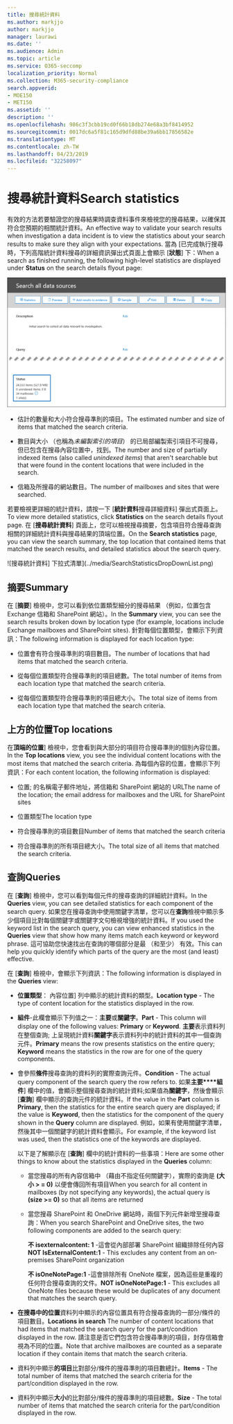 ```yaml
---
title: 搜尋統計資料
ms.author: markjjo
author: markjjo
manager: laurawi
ms.date: ''
ms.audience: Admin
ms.topic: article
ms.service: O365-seccomp
localization_priority: Normal
ms.collection: M365-security-compliance
search.appverid:
- MOE150
- MET150
ms.assetid: ''
description: ''
ms.openlocfilehash: 986c3f3cbb19cd0f66b18db274e68a3bf8414952
ms.sourcegitcommit: 0017dc6a5f81c165d9dfd88be39a6bb17856582e
ms.translationtype: MT
ms.contentlocale: zh-TW
ms.lasthandoff: 04/23/2019
ms.locfileid: "32258097"
---
```

# <a name="search-statistics"></a><span data-ttu-id="73be8-102">搜尋統計資料</span><span class="sxs-lookup"><span data-stu-id="73be8-102">Search statistics</span></span>

<span data-ttu-id="73be8-103">有效的方法若要驗證您的搜尋結果時調查資料事件來檢視您的搜尋結果，以確保其符合您預期的相關統計資料。</span><span class="sxs-lookup"><span data-stu-id="73be8-103">An effective way to validate your search results when investigation a data incident is to view the statistics about your search results to make sure they align with your expectations.</span></span> <span data-ttu-id="73be8-104">當為 [已完成執行搜尋時，下列高階統計資料搜尋的詳細資訊彈出式頁面上會顯示 [**狀態**] 下：</span><span class="sxs-lookup"><span data-stu-id="73be8-104">When a search as finished running, the following high-level statistics are displayed under **Status** on the search details flyout page:</span></span>

![搜尋的詳細資訊彈出式頁面上的搜尋 statisics](../media/SearchDetailsFlyout.png)

- <span data-ttu-id="73be8-106">估計的數量和大小符合搜尋準則的項目。</span><span class="sxs-lookup"><span data-stu-id="73be8-106">The estimated number and size of items that matched the search criteria.</span></span>

- <span data-ttu-id="73be8-107">數目與大小 （也稱為*未編製索引的項目*） 的已局部編製索引項目不可搜尋，但已包含在搜尋內容位置中，找到。</span><span class="sxs-lookup"><span data-stu-id="73be8-107">The number and size of partially indexed items (also called *unindexed items*) that aren't searchable but that were found in the content locations that were included in the search.</span></span>

- <span data-ttu-id="73be8-108">信箱及所搜尋的網站數目。</span><span class="sxs-lookup"><span data-stu-id="73be8-108">The number of mailboxes and sites that were searched.</span></span>

<span data-ttu-id="73be8-109">若要檢視更詳細的統計資料，請按一下 [**統計資料**搜尋詳細資料] 彈出式頁面上。</span><span class="sxs-lookup"><span data-stu-id="73be8-109">To view more detailed statistics, click **Statistics** on the search details flyout page.</span></span> <span data-ttu-id="73be8-110">在 [**搜尋統計資料**] 頁面上，您可以檢視搜尋摘要，包含項目符合搜尋查詢相關的詳細統計資料與搜尋結果的頂端位置。</span><span class="sxs-lookup"><span data-stu-id="73be8-110">On the **Search statistics** page, you can view the search summary, the top location that contained items that matched the search results, and detailed statistics about the search query.</span></span>

![搜尋統計資料] 下拉式清單](../media/SearchStatisticsDropDownList.png)

## <a name="summary"></a><span data-ttu-id="73be8-112">摘要</span><span class="sxs-lookup"><span data-stu-id="73be8-112">Summary</span></span>

<span data-ttu-id="73be8-113">在 [**摘要**] 檢視中，您可以看到依位置類型細分的搜尋結果 （例如，位置包含 Exchange 信箱和 SharePoint 網站）。</span><span class="sxs-lookup"><span data-stu-id="73be8-113">In the **Summary** view, you can see the search results broken down by location type (for example, locations include Exchange mailboxes and SharePoint sites).</span></span> <span data-ttu-id="73be8-114">針對每個位置類型，會顯示下列資訊：</span><span class="sxs-lookup"><span data-stu-id="73be8-114">The following information is displayed for each location type:</span></span>

- <span data-ttu-id="73be8-115">位置會有符合搜尋準則的項目數目。</span><span class="sxs-lookup"><span data-stu-id="73be8-115">The number of locations that had items that matched the search criteria.</span></span>

- <span data-ttu-id="73be8-116">從每個位置類型符合搜尋準則的項目總數。</span><span class="sxs-lookup"><span data-stu-id="73be8-116">The total number of items from each location type that matched the search criteria.</span></span>

- <span data-ttu-id="73be8-117">從每個位置類型符合搜尋準則的項目總大小。</span><span class="sxs-lookup"><span data-stu-id="73be8-117">The total size of items from each location type that matched the search criteria.</span></span>

## <a name="top-locations"></a><span data-ttu-id="73be8-118">上方的位置</span><span class="sxs-lookup"><span data-stu-id="73be8-118">Top locations</span></span>

<span data-ttu-id="73be8-119">在**頂端的位置**] 檢視中，您會看到與大部分的項目符合搜尋準則的個別內容位置。</span><span class="sxs-lookup"><span data-stu-id="73be8-119">In the **Top locations** view, you see the individual content locations with the most items that matched the search criteria.</span></span> <span data-ttu-id="73be8-120">為每個內容的位置，會顯示下列資訊：</span><span class="sxs-lookup"><span data-stu-id="73be8-120">For each content location, the following information is displayed:</span></span>

- <span data-ttu-id="73be8-121">位置; 的名稱電子郵件地址，將信箱和 SharePoint 網站的 URL</span><span class="sxs-lookup"><span data-stu-id="73be8-121">The name of the location; the email address for mailboxes and the URL for SharePoint sites</span></span>

- <span data-ttu-id="73be8-122">位置類型</span><span class="sxs-lookup"><span data-stu-id="73be8-122">The location type</span></span>

- <span data-ttu-id="73be8-123">符合搜尋準則的項目數目</span><span class="sxs-lookup"><span data-stu-id="73be8-123">Number of items that matched the search criteria</span></span>

- <span data-ttu-id="73be8-124">符合搜尋準則的所有項目總大小。</span><span class="sxs-lookup"><span data-stu-id="73be8-124">The total size of all items that matched the search criteria.</span></span>

## <a name="queries"></a><span data-ttu-id="73be8-125">查詢</span><span class="sxs-lookup"><span data-stu-id="73be8-125">Queries</span></span>

<span data-ttu-id="73be8-126">在 [**查詢**] 檢視中，您可以看到每個元件的搜尋查詢的詳細統計資料。</span><span class="sxs-lookup"><span data-stu-id="73be8-126">In the **Queries** view, you can see detailed statistics for each component of the search query.</span></span> <span data-ttu-id="73be8-127">如果您在搜尋查詢中使用關鍵字清單，您可以在**查詢**檢視中顯示多少個項目比對每個關鍵字或關鍵字文句檢視增強的統計資料。</span><span class="sxs-lookup"><span data-stu-id="73be8-127">If you used the keyword list in the search query, you can view enhanced statistics in the **Queries** view  that show how many items match each keyword or keyword phrase.</span></span> <span data-ttu-id="73be8-128">這可協助您快速找出在查詢的哪個部分是最 （和至少） 有效。</span><span class="sxs-lookup"><span data-stu-id="73be8-128">This can help you quickly identify which parts of the query are the most (and least) effective.</span></span> 

<span data-ttu-id="73be8-129">在 [**查詢**] 檢視中，會顯示下列資訊：</span><span class="sxs-lookup"><span data-stu-id="73be8-129">The following information is displayed in the **Queries** view:</span></span>

 - <span data-ttu-id="73be8-130">**位置類型**： 內容位置] 列中顯示的統計資料的類型。</span><span class="sxs-lookup"><span data-stu-id="73be8-130">**Location type** - The type of content location for the statistics displayed in the row.</span></span>

- <span data-ttu-id="73be8-131">**組件**-此欄會顯示下列值之一：**主要**或**關鍵字**。</span><span class="sxs-lookup"><span data-stu-id="73be8-131">**Part** - This column will display one of the following values: **Primary** or **Keyword**.</span></span> <span data-ttu-id="73be8-132">**主要**表示資料列在整個查詢; 上呈現統計資料**關鍵字**表示資料列中的統計資料的其中一個查詢元件。</span><span class="sxs-lookup"><span data-stu-id="73be8-132">**Primary** means the row presents statistics on the entire query; **Keyword** means the statistics in the row are for one of the query components.</span></span>

- <span data-ttu-id="73be8-133">會參照**條件**搜尋查詢的資料列的實際查詢元件。</span><span class="sxs-lookup"><span data-stu-id="73be8-133">**Condition** - The actual query component of the search query the row refers to.</span></span> <span data-ttu-id="73be8-134">如果**主要\*\*\*\*組件**] 欄中的值，會顯示整個搜尋查詢的統計資料;如果值為**關鍵字**，然後會顯示 [**查詢**] 欄中顯示的查詢元件的統計資料。</span><span class="sxs-lookup"><span data-stu-id="73be8-134">If the value in the **Part** column is **Primary**, then the statistics for the entire search query are displayed; if the value is **Keyword**, then the statistics for the component of the query shown in the **Query** column are displayed.</span></span> <span data-ttu-id="73be8-135">例如，如果有使用關鍵字清單，然後其中一個關鍵字的統計資料會顯示。</span><span class="sxs-lookup"><span data-stu-id="73be8-135">For example, if the keyword list was used, then the statistics one of the keywords are displayed.</span></span>

  <span data-ttu-id="73be8-136">以下是了解顯示在 [**查詢**] 欄中的統計資料的一些事項：</span><span class="sxs-lookup"><span data-stu-id="73be8-136">Here are some other things to know about the statistics displayed in the **Queries** column:</span></span>
  
  - <span data-ttu-id="73be8-137">當您搜尋的所有內容信箱中 （藉由不指定任何關鍵字），實際的查詢是 **(大小 > = 0)** 以便會傳回所有項目</span><span class="sxs-lookup"><span data-stu-id="73be8-137">When you search for all content in mailboxes (by not specifying any keywords), the actual query is **(size >= 0)** so that all items are returned</span></span>
  
  - <span data-ttu-id="73be8-138">當您搜尋 SharePoint 和 OneDrive 網站時，兩個下列元件新增至搜尋查詢：</span><span class="sxs-lookup"><span data-stu-id="73be8-138">When you search SharePoint and OneDrive sites, the two following components are added to the search query:</span></span>
    
    <span data-ttu-id="73be8-139">**不 isexternalcontent: 1** -這會從內部部署 SharePoint 組織排除任何內容</span><span class="sxs-lookup"><span data-stu-id="73be8-139">**NOT IsExternalContent:1** - This excludes any content from an on-premises SharePoint organization</span></span>
    
    <span data-ttu-id="73be8-140">**不 isOneNotePage:1** -這會排除所有 OneNote 檔案，因為這些是重複的任何符合搜尋查詢的文件。</span><span class="sxs-lookup"><span data-stu-id="73be8-140">**NOT isOneNotePage:1** - This excludes all OneNote files because these would be duplicates of any document that matches the search query.</span></span>

- <span data-ttu-id="73be8-141">**在搜尋中的位置**資料列中顯示的內容位置具有符合搜尋查詢的一部分/條件的項目數目。</span><span class="sxs-lookup"><span data-stu-id="73be8-141">**Locations in search** The number of content locations that had items that matched the search query for the part/condition displayed in the row.</span></span> <span data-ttu-id="73be8-142">請注意是否它們包含符合搜尋準則的項目，封存信箱會視為不同的位置。</span><span class="sxs-lookup"><span data-stu-id="73be8-142">Note that archive mailboxes are counted as a separate location if they contain items that match the search criteria.</span></span>

- <span data-ttu-id="73be8-143">資料列中顯示**的項目**比對部分/條件的搜尋準則的項目數總計。</span><span class="sxs-lookup"><span data-stu-id="73be8-143">**Items** - The total number of items that matched the search criteria for the part/condition displayed in the row.</span></span>

- <span data-ttu-id="73be8-144">資料列中顯示**大小**的比對部分/條件的搜尋準則的項目總數。</span><span class="sxs-lookup"><span data-stu-id="73be8-144">**Size** - The total number of items that matched the search criteria for the part/condition displayed in the row.</span></span>
